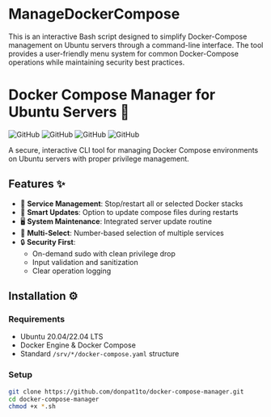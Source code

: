 # ManageDockerCompose
This is an interactive Bash script designed to simplify Docker-Compose management on Ubuntu servers through a command-line interface. The tool provides a user-friendly menu system for common Docker-Compose operations while maintaining security best practices.


# Docker Compose Manager for Ubuntu Servers 🐳

![GitHub](https://img.shields.io/badge/Ubuntu-20.04%20|%2022.04-E95420?logo=ubuntu)
![GitHub](https://img.shields.io/badge/Docker-2CE3F6?logo=docker)
![GitHub](https://img.shields.io/badge/Bash-Script-4EAA25?logo=gnu-bash)
![GitHub](https://img.shields.io/badge/Maintainer-donpat1to-blue)

A secure, interactive CLI tool for managing Docker Compose environments on Ubuntu servers with proper privilege management.

## Features ✨

- 🛑 **Service Management**: Stop/restart all or selected Docker stacks
- 🔄 **Smart Updates**: Option to update compose files during restarts
- 🖥 **System Maintenance**: Integrated server update routine
- 🔢 **Multi-Select**: Number-based selection of multiple services
- 🔒 **Security First**: 
  - On-demand sudo with clean privilege drop
  - Input validation and sanitization
  - Clear operation logging

## Installation ⚙️

### Requirements
- Ubuntu 20.04/22.04 LTS
- Docker Engine & Docker Compose
- Standard `/srv/*/docker-compose.yaml` structure

### Setup
```bash
git clone https://github.com/donpat1to/docker-compose-manager.git
cd docker-compose-manager
chmod +x *.sh
